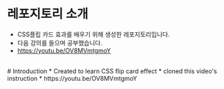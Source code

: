 # 레포지토리 소개 
* CSS플립 카드 효과를 배우기 위해 생성한 레포지토리입니다. 
* 다음 강의를 들으며 공부했습니다. 
* https://youtu.be/OV8MVmtgmoY

<br/>
# Introduction 
* Created to learn CSS flip card effect 
* cloned this video's instruction 
* https://youtu.be/OV8MVmtgmoY 
